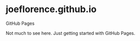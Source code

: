 # joeflorence.github.io
GitHub Pages

Not much to see here. Just getting started with GitHub Pages.
